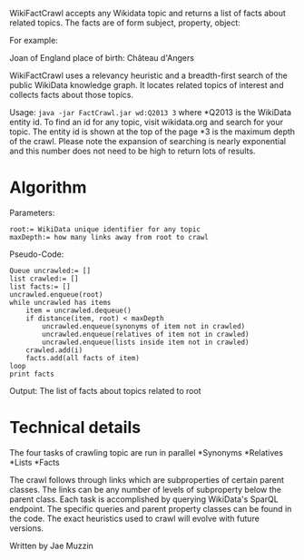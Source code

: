 WikiFactCrawl accepts any Wikidata topic and returns a list of facts about related
topics.  The facts are of form subject, property, object:

For example: 

Joan of England place of birth: Château d'Angers

WikiFactCrawl uses a relevancy heuristic and a breadth-first search of the 
public WikiData knowledge graph.  It locates related topics of interest and
collects facts about those topics.

Usage:
```java -jar FactCrawl.jar wd:Q2013 3```
where 
*Q2013 is the WikiData entity id.  To find an id for any topic,
visit wikidata.org and search for your topic.  The entity id
is shown at the top of the page
*3 is the maximum depth of the crawl. Please note the expansion of searching
is nearly exponential and this number does not need to be high to return
lots of results.



Algorithm
================
Parameters: 
```
root:= WikiData unique identifier for any topic
maxDepth:= how many links away from root to crawl
```

Pseudo-Code:
```
Queue uncrawled:= []
list crawled:= []
list facts:= []
uncrawled.enqueue(root)
while uncrawled has items
    item = uncrawled.dequeue()
    if distance(item, root) < maxDepth
        uncrawled.enqueue(synonyms of item not in crawled)
        uncrawled.enqueue(relatives of item not in crawled)
        uncrawled.enqueue(lists inside item not in crawled)
    crawled.add(i)
    facts.add(all facts of item)
loop
print facts
```
Output:
The list of facts about topics related to root

Technical details
================
The four tasks of crawling topic are run in parallel
*Synonyms
*Relatives
*Lists
*Facts

The crawl follows through links which are subproperties of certain parent classes.
The links can be any number of levels of subproperty below the parent class.  Each
task is accomplished by querying WikiData's SparQL endpoint.  The specific queries
and parent property classes can be found in the code. The exact heuristics
used to crawl will evolve with future versions.

Written by Jae Muzzin
